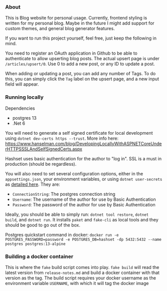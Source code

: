 ### About

This is Blog website for personal usage. Currently, frontend styling is written for my personal blog. Maybe in the future I might add support for custom themes, and general blog generator features.

If you want to run this project yourself, feel free, just keep the following in mind.

You need to register an OAuth application in Github to be able to authenticate to allow upserting blog posts.
The actual upsert page is under `/articles/upsert/0`. Use 0 to add a new post, or any ID to update a post.

When adding or updating a post, you can add any number of Tags. To do this, you can simply click the `Tag` label on the upsert page, and a new input field will appear.

### Running locally

Dependencies

- postgres 13
- .Net 6

You will need to generate a self signed certificate for local development using `dotnet dev-certs https --trust`. More info here: https://www.hanselman.com/blog/DevelopingLocallyWithASPNETCoreUnderHTTPSSSLAndSelfSignedCerts.aspx

Hashset uses basic authentication for the author to "log in". SSL is a must in production (should be regardless).

You will also need to set several configuration options, either in the `appsettings.json`, your environment variables, or using `dotnet user-secrets` as [detailed here](https://docs.microsoft.com/en-us/aspnet/core/security/app-secrets?view=aspnetcore-3.0&tabs=windows).
They are:

- `ConnectionString`: The postgres connection string
- `Username`: The username of the author for use by Basic Authentication
- `Password`: The password of the author for use by Basic Authentication

Ideally, you should be able to simply run: `dotnet tool restore`, `dotnet build`, and `dotnet run`. It installs `paket` and `fake-cli` as local tools and they should be good to go out of the box.

Postgres quickstart command in docker: `docker run -e POSTGRES_PASSWORD=password -e POSTGRES_DB=hashset -dp 5432:5432 --name postgres postgres:13-alpine`

### Building a docker container

This is where the `fake` build script comes into play. `fake build` will read the latest version from `release-notes.md` and build a docker container with that version as the tag. The build script requires your docker username as the environment variable `USERNAME`, with which it will tag the docker image
